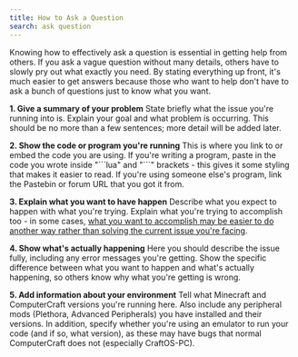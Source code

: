 ```yaml
---
title: How to Ask a Question
search: ask question
---
```

Knowing how to effectively ask a question is essential in getting help from others. If you ask a vague question without many details, others have to slowly pry out what exactly you need. By stating everything up front, it's much easier to get answers because those who want to help don't have to ask a bunch of questions just to know what you want.

**1. Give a summary of your problem**
State briefly what the issue you're running into is. Explain your goal and what problem is occurring. This should be no more than a few sentences; more detail will be added later.

**2. Show the code or program you're running**
This is where you link to or embed the code you are using. If you're writing a program, paste in the code you wrote inside "\`\`\`lua" and "\`\`\`" brackets - this gives it some styling that makes it easier to read. If you're using someone else's program, link the Pastebin or forum URL that you got it from.

**3. Explain what you want to have happen**
Describe what you expect to happen with what you're trying. Explain what you're trying to accomplish too - in some cases, [what you want to accomplish may be easier to do another way rather than solving the current issue you're facing](https://en.wikipedia.org/wiki/XY_problem).

**4. Show what's actually happening**
Here you should describe the issue fully, including any error messages you're getting. Show the specific difference between what you want to happen and what's actually happening, so others know why what you're getting is wrong.

**5. Add information about your environment**
Tell what Minecraft and ComputerCraft versions you're running here. Also include any peripheral mods (Plethora, Advanced Peripherals) you have installed and their versions. In addition, specify whether you're using an emulator to run your code (and if so, what version), as these may have bugs that normal ComputerCraft does not (especially CraftOS-PC).
